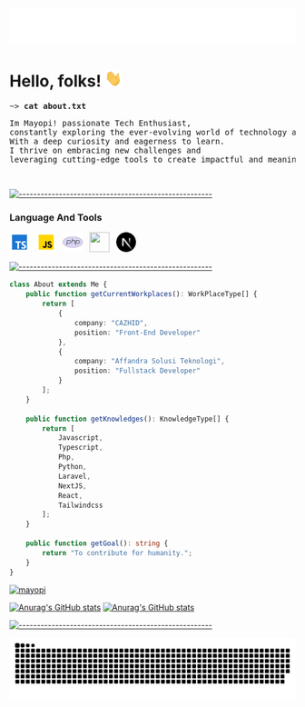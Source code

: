 <h1 align="center">
  <img src="https://raw.githubusercontent.com/mayopi/mayopi/master/name.svg" alt="Marton Lederer" />
</h1>

# Hello, folks! <img src="https://raw.githubusercontent.com/mayopi/mayopi/master/wave.gif" width="30px" height="30px" />

<pre>
~> <strong>cat about.txt</strong>
<p>Im Mayopi! passionate Tech Enthusiast,<br>constantly exploring the ever-evolving world of technology and seeking innovative solutions.<br>With a deep curiosity and eagerness to learn.<br>I thrive on embracing new challenges and<br>leveraging cutting-edge tools to create impactful and meaningful experiences.</p>
</pre>

[![-----------------------------------------------------](https://raw.githubusercontent.com/andreasbm/readme/master/assets/lines/aqua.png)](https://github.com/BaseMax?tab=repositories)

### Language And Tools

<div style="display: flex; gap: 12px;">
    <a href="https://en.wikipedia.org/wiki/TypeScript" target="__blank">
        <img style="width: 35px; height: 35px" src="https://raw.githubusercontent.com/Mayopi/Mayopi/main/assets/language/typescript.svg" />
    </a>
    <a href="https://en.wikipedia.org/wiki/JavaScript" target="__blank">
        <img style="width: 35px; height: 35px" src="https://raw.githubusercontent.com/Mayopi/Mayopi/main/assets/language/javascript.svg" />
    </a>
    <a href="https://en.wikipedia.org/wiki/PHP" target="__blank">
        <img style="width: 35px; height: 35px" src="https://raw.githubusercontent.com/Mayopi/Mayopi/main/assets/language/php.svg" />
    </a>
    <a href="https://laravel.com/" target="__blank">
        <img style="width: 35px; height: 35px" src="https://laravel.com/img/logomark.min.svg" />
    </a>
    <a href="https://nextjs.org/" target="__blank">
        <img style="width: 35px; height: 35px" src="https://raw.githubusercontent.com/Mayopi/Mayopi/main/assets/language/nextjs.svg" />
    </a>
</div>

[![-----------------------------------------------------](https://raw.githubusercontent.com/andreasbm/readme/master/assets/lines/aqua.png)](https://github.com/BaseMax?tab=repositories)

```typescript
class About extends Me {
    public function getCurrentWorkplaces(): WorkPlaceType[] {
        return [
            {
                company: "CAZHID",
                position: "Front-End Developer"
            },
            {
                company: "Affandra Solusi Teknologi",
                position: "Fullstack Developer"
            }
        ];
    }

    public function getKnowledges(): KnowledgeType[] {
        return [
            Javascript,
            Typescript,
            Php,
            Python,
            Laravel,
            NextJS,
            React,
            Tailwindcss
        ];
    }

    public function getGoal(): string {
        return "To contribute for humanity.";
    }
}
```

<a href="https://github.com/mayopi?tab=repositories"><img src="https://github-profile-trophy.vercel.app/?username=mayopi&column=8&margin-w=15&margin-h=15&no-frame=true&theme=onedark" alt="mayopi"></a>

[![Anurag's GitHub stats](https://github-readme-stats.vercel.app/api?username=mayopi&show_icons=true&theme=onedark&show=reviews,discussions_started,discussions_answered,prs_merged,prs_merged_percentage&card_width=1000#gh-dark-mode-only)](https://github.com/anuraghazra/github-readme-stats#gh-dark-mode-only)
[![Anurag's GitHub stats](https://github-readme-stats.vercel.app/api?username=mayopi&show_icons=true&theme=buefy&show=reviews,discussions_started,discussions_answered,prs_merged,prs_merged_percentage&card_width=1000#gh-light-mode-only)](https://github.com/anuraghazra/github-readme-stats#gh-light-mode-only)

[![-----------------------------------------------------](https://raw.githubusercontent.com/andreasbm/readme/master/assets/lines/aqua.png)](https://github.com/BaseMax?tab=repositories)

<div>
  <img alt="snake eating my contributions" src="https://raw.githubusercontent.com/mayopi/mayopi/output/github-contribution-grid-snake-dark.svg" />
  <br/><br/><br/>
</div>
